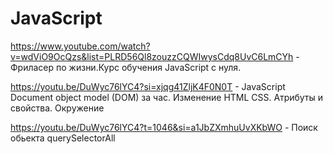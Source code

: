 # JavaScript

https://www.youtube.com/watch?v=wdViO9OcQzs&list=PLRD56Ql8zouzzCQWIwysCdq8UvC6LmCYh - Фриласер по жизни.Курс обучения JavaScript с нуля.

https://youtu.be/DuWyc76lYC4?si=xjqg41ZljK4F0N0T - JavaScript Document object model (DOM) за час. Изменение HTML CSS. Атрибуты и свойства. Окружение

https://youtu.be/DuWyc76lYC4?t=1046&si=a1JbZXmhuUvXKbWO - Поиск обьекта querySelectorAll
